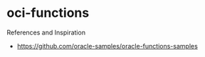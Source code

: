 # oci-functions

References and Inspiration
* https://github.com/oracle-samples/oracle-functions-samples
